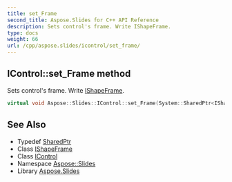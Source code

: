 ```yaml
---
title: set_Frame
second_title: Aspose.Slides for C++ API Reference
description: Sets control's frame. Write IShapeFrame.
type: docs
weight: 66
url: /cpp/aspose.slides/icontrol/set_frame/
---
```

## IControl::set_Frame method


Sets control's frame. Write [IShapeFrame](../../ishapeframe/).

```cpp
virtual void Aspose::Slides::IControl::set_Frame(System::SharedPtr<IShapeFrame> value)=0
```

## See Also

* Typedef [SharedPtr](../../../system/sharedptr/)
* Class [IShapeFrame](../../ishapeframe/)
* Class [IControl](../)
* Namespace [Aspose::Slides](../../)
* Library [Aspose.Slides](../../../)
